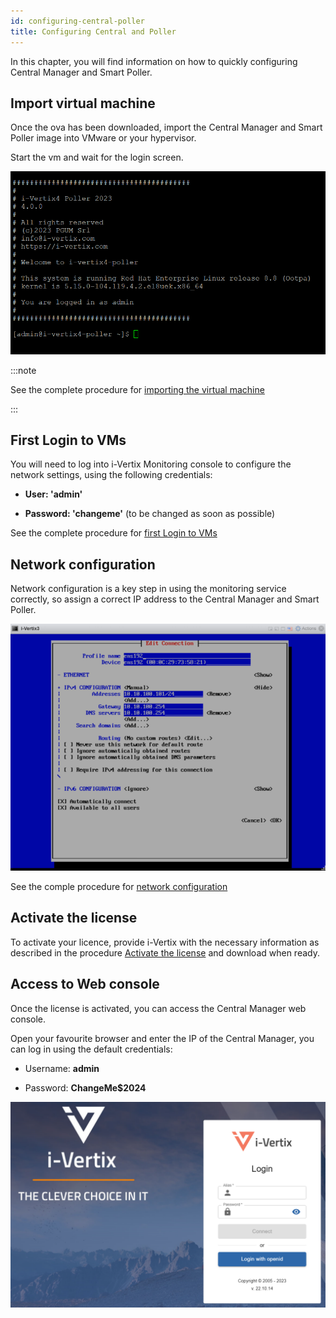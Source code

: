 ```yaml
---
id: configuring-central-poller
title: Configuring Central and Poller
---
```


In this chapter, you will find information on how to quickly configuring Central Manager and Smart Poller.

## Import virtual machine

Once the ova has been downloaded, import the Central Manager and Smart Poller image into VMware or your hypervisor.

Start the vm and wait for the login screen.

![First_login](../../assets/setup-startup-central-poller/first-login-v4.png)


:::note

See the complete procedure for [importing the virtual machine](../../installation/setup-central-poller/import-virtual-appliance.md)

:::

## First Login to VMs

You will need to log into i-Vertix Monitoring console to configure the network settings, using the following credentials:

* **User: 'admin'**

* **Password: 'changeme'** (to be changed as soon as possible)

See the complete procedure for [first Login to VMs](../../installation/setup-central-poller/first-login.md)

## Network configuration

Network configuration is a key step in using the monitoring service correctly, so assign a correct IP address to the Central Manager and Smart Poller.

![NMTUI](../../assets/setup-startup-central-poller/nmtui.png)

See the comple procedure for [network configuration](../../installation/setup-central-poller/network-configuration.md)

## Activate the license

To activate your licence, provide i-Vertix with the necessary information as described in the procedure [Activate the license](../../installation/setup-central-poller/license.md) and download when ready.

## Access to Web console

Once the license is activated, you can access the Central Manager web console.

Open your favourite browser and enter the IP of the Central Manager, you can log in using the default credentials:

* Username: **admin**

* Password: **ChangeMe$2024**

![i-Vertix web login](../../assets/configuring-smart-poller/ivertix-web-login.png)
